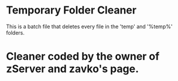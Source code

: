 # Temporary Folder Cleaner
This is a batch file that deletes every file in the 'temp'
and '%temp%' folders.

# Cleaner coded by the owner of zServer and zavko's page.
